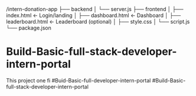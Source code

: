 /intern-donation-app
├── backend
│   └── server.js
├── frontend
│   ├── index.html         ← Login/landing
│   ├── dashboard.html     ← Dashboard
│   ├── leaderboard.html   ← Leaderboard (optional)
│   ├── style.css
│   └── script.js
└── package.json
# Build-Basic-full-stack-developer-intern-portal
This project one fi
#Buid-Basic-full-developer-intern-portal
#Build-Basic-full-stack-developer-intern-portal
